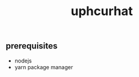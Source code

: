 <p align="center">
  <span style="font-size: 2rem"><b>uphcurhat</b></span>
</p>

<br />

## prerequisites

- nodejs
- yarn package manager

